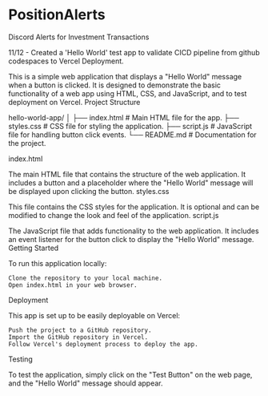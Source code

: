 # PositionAlerts
Discord Alerts for Investment Transactions

11/12 - Created a 'Hello World' test app to validate CICD pipeline from github codespaces to Vercel Deployment.

This is a simple web application that displays a "Hello World" message when a button is clicked. It is designed to demonstrate the basic functionality of a web app using HTML, CSS, and JavaScript, and to test deployment on Vercel.
Project Structure


hello-world-app/
│
├── index.html     # Main HTML file for the app.
├── styles.css     # CSS file for styling the application.
├── script.js      # JavaScript file for handling button click events.
└── README.md      # Documentation for the project.

index.html

The main HTML file that contains the structure of the web application. It includes a button and a placeholder where the "Hello World" message will be displayed upon clicking the button.
styles.css

This file contains the CSS styles for the application. It is optional and can be modified to change the look and feel of the application.
script.js

The JavaScript file that adds functionality to the web application. It includes an event listener for the button click to display the "Hello World" message.
Getting Started

To run this application locally:

    Clone the repository to your local machine.
    Open index.html in your web browser.

Deployment

This app is set up to be easily deployable on Vercel:

    Push the project to a GitHub repository.
    Import the GitHub repository in Vercel.
    Follow Vercel's deployment process to deploy the app.

Testing

To test the application, simply click on the "Test Button" on the web page, and the "Hello World" message should appear.